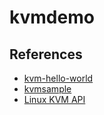 # kvmdemo

## References

- [kvm-hello-world](https://github.com/dpw/kvm-hello-world/)
- [kvmsample](https://github.com/soulxu/kvmsample)
- [Linux KVM API](https://docs.kernel.org/virt/kvm/api.html)
